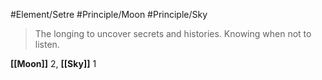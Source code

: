 #Element/Setre #Principle/Moon #Principle/Sky

> The longing to uncover secrets and histories. Knowing when not to listen.

**[[Moon]]** 2, **[[Sky]]** 1